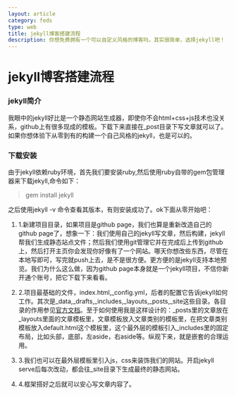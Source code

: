 ```yaml
---
layout: article
category: feds
type: web
title: jekyll博客搭建流程
description: 你想免费拥有一个可以自定义风格的博客吗，其实很简单，选择jekyll吧！
---
```


# jekyll博客搭建流程

### jekyll简介

我眼中的jekyll好比是一个静态网站生成器，即使你不会html+css+js技术也没关系，github上有很多现成的模板。下载下来直接在_post目录下写文章就可以了。如果你想体验下从零到有的构建一个自己风格的jekyll，也是可以的。

### 下载安装

由于jekyll依赖ruby环境，首先我们要安装ruby,然后使用ruby自带的gem包管理器来下载jekyll,命令如下：

>gem install jekyll  

之后使用jekyll -v 命令查看其版本，有则安装成功了。ok下面从零开始吧：

1.  1.新建项目目录，如果项目是github page，我们也算是重新改造自己的github page了，想象一下：我们使用自己的jekyll写文章，然后构建，jekyll帮我们生成静态站点文件；然后我们使用git管理它并在完成后上传到github上，然后打开主页你会发现你好像有了一个网站。哪天你想改些东西，尽管在本地写即可，写完就push上去，是不是很方便。更方便的是jekyll支持本地预览。我们为什么这么做，因为github&nbsp;page本身就是一个jekyll项目，不信你新开通个账号，把它下载下来看看。   
2.  2.项目最基础的文件，index.html,_config.yml，后者的配置它告诉jekyll如何工作。其次是_data,_drafts,_includes,_layouts,_posts,_site这些目录。各目录的作用参见[官方文档](https://www.jekyll.com.cn/docs/structure/)。至于如何使用我是这样设计的：_posts里的文章放在_layouts里面的文章模板里，文章模板放入文章类别的模板里，在把文章类别模板放入default.html这个模板里，这个最外层的模板引入_includes里的固定布局，比如头部，底部，左aside，右aside等。纵观下来，就是嵌套的合理运用。  

3.  3.我们也可以在最外层模板里引入js，css来装饰我们的网站。开启jekyll serve后每次改动，都会往_site目录下生成最终的静态网站。  

4.  4.框架搭好之后就可以安心写文章内容了。  




